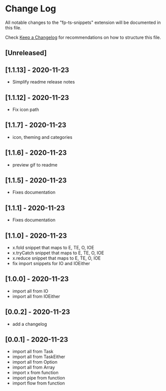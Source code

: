 # Change Log

All notable changes to the "fp-ts-snippets" extension will be documented in this file.

Check [Keep a Changelog](http://keepachangelog.com/) for recommendations on how to structure this file.

## [Unreleased]

## [1.1.13] - 2020-11-23
- Simplify readme release notes

## [1.1.12] - 2020-11-23
- Fix icon path

## [1.1.7] - 2020-11-23
- icon, theming and categories

## [1.1.6] - 2020-11-23
- preview gif to readme

## [1.1.5] - 2020-11-23
- Fixes documentation
## [1.1.1] - 2020-11-23
- Fixes documentation
## [1.1.0] - 2020-11-23
- x.fold snippet that maps to E, TE, O, IOE
- x.tryCatch snippet that maps to E, TE, O, IOE
- x.reduce snippet that maps to E, TE, O, IOE
- fix import snippets for IO and IOEither

## [1.0.0] - 2020-11-23
- import all from IO
- import all from IOEither

## [0.0.2] - 2020-11-23
- add a changelog

## [0.0.1] - 2020-11-23

- import all from Task
- import all from TaskEither
- import all from Option
- import all from Array
- import x from function
- import pipe from function
- import flow from function

